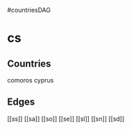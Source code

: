 #countriesDAG
# cs

## Countries
comoros
cyprus

## Edges
[[ss]]
[[sa]]
[[so]]
[[se]]
[[sl]]
[[sn]]
[[sd]]
